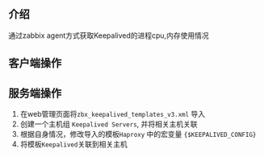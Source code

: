 ## 介绍

通过zabbix agent方式获取Keepalived的进程cpu,内存使用情况

##  客户端操作



## 服务端操作

1. 在web管理页面将`zbx_keepalived_templates_v3.xml` 导入
2. 创建一个主机组 `Keepalived Servers`, 并将相关主机关联
3. 根据自身情况，修改导入的模板`Haproxy` 中的宏变量 `{$KEEPALIVED_CONFIG}`
4. 将模板`Keepalived`关联到相关主机